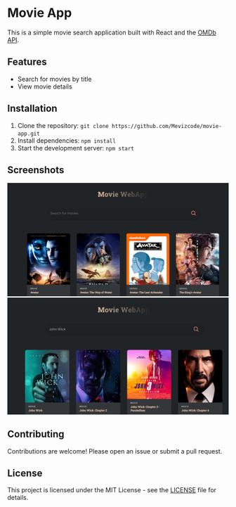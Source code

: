 # Movie App

This is a simple movie search application built with React and the [OMDb API](http://www.omdbapi.com/).

## Features

- Search for movies by title
- View movie details

## Installation

1. Clone the repository: `git clone https://github.com/Mevizcode/movie-app.git`
2. Install dependencies: `npm install`
3. Start the development server: `npm start`

## Screenshots

![Screenshot 1](/avatar.png)
![Screenshot 2](/John_Wick.png)

## Contributing

Contributions are welcome! Please open an issue or submit a pull request.

## License

This project is licensed under the MIT License - see the [LICENSE](LICENSE) file for details.

